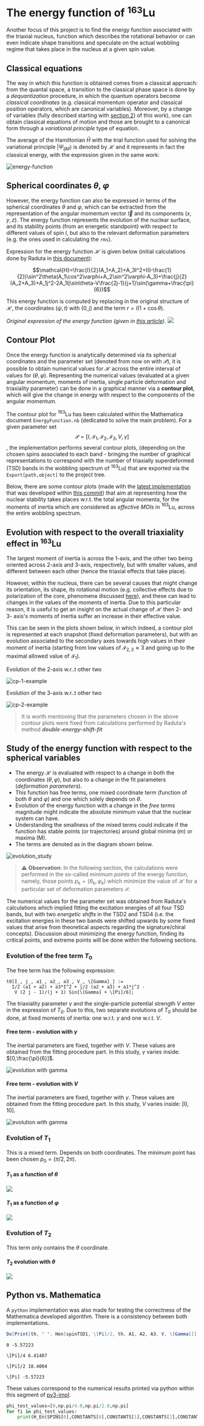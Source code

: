 # The energy function of $^{163}$Lu

Another focus of this project is to find the energy function associated with the triaxial nucleus, function which describes the rotational behavior or can even indicate shape transitions and speculate on the actual wobbling regime that takes place in the nucleus at a given spin value.

## Classical equations

The way in which this function is obtained comes from a classical approach: from the quantal space, a transition to the classical phase space is done by a *dequantization* procedure, in which the quantum operators become *classical coordinates* (e.g. classical momentum operator and classical position operators, which are canonical variables). Moreover, by a change of variables (fully described starting with [section 2](Resources/Documentation/Raduta_2018_J._Phys._G__Nucl._Part._Phys._45_105104.pdf)) of this work), one can obtain classical equations of motion and those are brought to a canonical form through a *variational principle* type of equation.

The average of the Hamiltonian $\hat{H}$ with the trial function used for solving the variational principle $|\Psi_{IjM}\rangle$ is denoted by $\mathcal{H}$ and it represents in fact the classical energy, with the expression given in the same work:

![energy-function](Resources/Documentation/energyFunction_classicalExpression.png)

## Spherical coordinates $\theta$, $\varphi$

However, the energy function can also be expressed in terms of the spherical coordinates $\theta$ and $\varphi$, which can be extracted from the representation of the angular momentum vector $\vec{I}$ and its components $(x,y,z)$.
The energy function represents the evolution of the nuclear surface, and its stability points (from an energetic standpoint) with respect to different values of spin $I$, but also to the relevant deformation parameters (e.g. the ones used in calculating the `rms`).

Expression for the energy function $\mathcal{H}$ is given below (initial calculations done by Raduta in [this document](Resources/Documentation/HLu163.pdf)):

$$\mathcal{H}=\frac{I}{2}(A_1+A_2)+A_3I^2+I(I-\frac{1}{2})\sin^2\theta(A_1\cos^2\varphi+A_2\sin^2\varphi-A_3)+\frac{j}{2}(A_2+A_3)+A_1j^2-2A_1Ij\sin\theta-V\frac{2j-1}{j+1}\sin(\gamma+\frac{\pi}{6})$$

This energy function is computed by replacing in the original structure of $\mathcal{H}$,  the coordinates $(\psi,t)$ with $(0,j)$ and the term $r=I(1+\cos\theta)$.

*Original expression of the energy function (given in [this article](Towards%20a%20new%20semi-classical%20interpretation%20of%20the%20wobbling%20motion%20in%20163Lu.pdf)).*
![](2020-09-12-10-10-43.png)

## Contour Plot

Once the energy function is analytically determined via its spherical coordinates and the parameter set (denoted from now on with $\mathcal{P}$), it is possible to obtain numerical values for $\mathcal{H}$ across the entire interval of values for $(\theta,\varphi)$. Representing the numerical values (evaluated at a given angular momentum, moments of inertia, single particle deformation and triaxiality parameter) can be done in a graphical manner via a **contour plot**, which will give the change in energy with respect to the components of the angular momentum.

The contour plot for $^{163}$Lu has been calculated within the Mathematica document `EnergyFunction.nb` (dedicated to solve the main problem). For a given parameter set $$\mathcal{P}=[I,\mathcal{I}_1,\mathcal{I}_2,\mathcal{I}_3,V,\gamma]$$, the implementation performs several contour plots, (depending on the chosen spins associated to each band - bringing the number of graphical representations to correspond with the number of triaxially superdeformed (TSD) bands in the wobbling spectrum of $^{163}$Lu) that are exported via the `Export[path,object]`
to the project tree.

Below, there are some contour plots (made with the [latest implementation](Code/Math/Energy_Function_MOI_Evolution.nb) that was developed within [this commit](https://github.com/basavyr/163Lu-New-TSD4-Formalism/commit/60f747b5d241cf2406d5876ec83ad94ed3a5d215)) that aim at representing how the nuclear stability takes places w.r.t. the total angular momenta, for the moments of inertia which are considered as *effective MOIs* in $^{163}$Lu, across the entire wobbling spectrum.

## Evolution with respect to the overall triaxiality effect in $^{163}$Lu

The largest moment of inertia is across the 1-axis, and the other two being oriented across 2-axis and 3-axis, respectively, but with smaller values, and different between each other (hence the triaxial effects that take place).

However, within the nucleus, there can be several causes that might change its orientation, its shape, its rotational motion (e.g. collective effects due to polarization of the core, phenomena discussed [here](Resources/Documentation/Towards%20a%20new%20semi-classical%20interpretation%20of%20the%20wobbling%20motion%20in%20163Lu.pdf)), and these can lead to changes in the values of the moments of inertia. Due to this particular reason, it is useful to get an insight on the actual change of $\mathcal{H}$ then 2- and 3- axis's moments of inertia suffer an increase in their effective value. 

This can be seen in the plots shown below, in which indeed, a contour plot is represented at each snapshot (fixed deformation parameters), but with an evolution associated to the secondary axes towards high values in their moment of inertia (starting from low values of $\mathcal{I}_{2,3}\approx3$ and going up to the maximal allowed value of $\mathcal{I}_1$).

Evolution of the 2-axis w.r..t other two

![cp-1-example](Resources/Output_Data/Energy_Function/CP_animation_I2change.gif)

Evolution of the 3-axis w.r..t other two

![cp-2-example](Resources/Output_Data/Energy_Function/CP_animation_I3change.gif)

> It is worth mentioning that the parameters chosen in the above contour plots were fixed from calculations performed by Raduta's method ***double-energy-shift-fit***

## Study of the energy function with respect to the spherical variables

* The energy $\mathcal{H}$ is evaluated with respect to a change in both the coordinates $(\theta,\varphi)$, but also to a change in the fit parameters (*deformation parameters*).
* This function has free terms, one mixed coordinate term (function of both $\theta$ and $\varphi$) and one which solely depends on $\theta$.
* Evolution of the energy function with a change in the *free terms* magnitude might indicate the absolute minimum value that the nuclear system can have.
* Understanding the smallness of the mixed terms could indicate if the function has stable points (or trajectories)      around global minima (m) or maxima (M).
* The terms are denoted as in the diagram shown below.

![evolution_study](Resources/Diagrams/energy_function_free_terms.svg)

> ⚠️ **Observation**: In the following section, the calculations were performed in the so-called *minimum points* of the energy function, namely, those points $p_k=(\theta_k,\varphi_k)$ which minimize the value of $\mathcal{H}$ for a particular set of deformation parameters $\mathcal{P}$.

The numerical values for the parameter set was obtained from Raduta's calculations which implied fitting the excitation energies of all four TSD bands, but with two *energetic shifts* in the TSD2 and TSD4 (i.e. the excitation energies in these two bands were shifted upwards by some fixed values that arise from theoretical aspects regarding the signature/chiral concepts).
Discussion about minimizing the energy function, finding its critical points, and extreme points will be done within the following sections.

### Evolution of the free term $T_0$

The free term has the following expression:

```
t0[I_, j_, a1_, a2_, a3_, V_, \[Gamma]_] := 
  I/2 (a1 + a2) + a3*I^2 + j/2 (a2 + a3) + a1*j^2 - 
   V (2 j - 1)/(j + 1) Sin[\[Gamma] + \[Pi]/6];
```

The triaxiality parameter $\gamma$ and the single-particle potential strength $V$ enter in the expression of $T_0$. Due to this, two separate evolutions of $T_0$ should be done, at fixed moments of inertia: one w.r.t. $\gamma$ and one w.r.t. $V$.

#### Free term - evolution with $\gamma$

The inertial parameters are fixed, together with $V$. These values are obtained from the fitting procedure part. In this study, $\gamma$ varies inside: $[0,\frac{\pi}{6}]$.

![evolution with gamma](Resources/Output_Graphs/Energy_Function/T0_gm.jpeg)

#### Free term - evolution with $V$

The inertial parameters are fixed, together with $\gamma$. These values are obtained from the fitting procedure part. In this study, $V$ varies inside: $[0,10]$.

![evolution with gamma](Resources/Output_Graphs/Energy_Function/T0_V.jpeg)

### Evolution of $T_1$

This is a mixed term. Depends on both coordinates. The minimum point has been chosen $p_0=(\pi/2,2\pi)$.

#### $T_1$ as a function of $\theta$

![](Resources/Output_Graphs/Energy_Function/T1_th.jpeg)

#### $T_1$ as a function of $\varphi$

![](Resources/Output_Graphs/Energy_Function/T1_fi.jpeg)

### Evolution of $T_2$

This term only contains the $\theta$ coordinate.

#### $T_2$ evolution with $\theta$

![](Resources/Output_Graphs/Energy_Function/T2_th.jpeg)

## Python vs. Mathematica

A `python` implementation was also made for testing the correctness of the Mathematica developed algorithm. There is a consistency between both implementations.

```Mathematica
Do[Print[th, " ", Hen[spinTSD1, \[Pi]/2, th, A1, A2, A3, V, \[Gamma]]], {th, {0, \[Pi]/4, \[Pi]/2, \[Pi]}}]
```

```text
0 -5.57223

\[Pi]/4 6.41407

\[Pi]/2 18.4004

\[Pi] -5.57223
```

These values correspond to the numerical results printed via python within this segment of [py3-impl](Code/Python/EnergyFunction.py).

```py
phi_test_values=[0,np.pi/4.0,np.pi/2.0,np.pi]
for fi in phi_test_values:
    print(H_En(SPINS[0],CONSTANTS[0],CONSTANTS[1],CONSTANTS[2],CONSTANTS[3],CONSTANTS[4],np.pi/2,fi))
```
